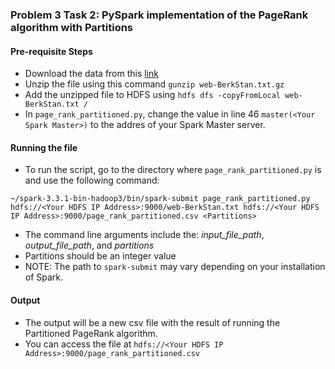 ### Problem 3 Task 2: PySpark implementation of the PageRank algorithm with Partitions

#### Pre-requisite Steps

- Download the data from this [link](https://snap.stanford.edu/data/web-BerkStan.html)
- Unzip the file using this command `gunzip web-BerkStan.txt.gz`
- Add the unzipped file to HDFS using `hdfs dfs -copyFromLocal web-BerkStan.txt /`
- In `page_rank_partitioned.py`, change the value in line 46 `master(<Your Spark Master>)` to the addres of your Spark Master server.

#### Running the file
- To run the script, go to the directory where `page_rank_partitioned.py` is and use the following command:

`~/spark-3.3.1-bin-hadoop3/bin/spark-submit page_rank_partitioned.py hdfs://<Your HDFS IP Address>:9000/web-BerkStan.txt hdfs://<Your HDFS IP Address>:9000/page_rank_partitioned.csv <Partitions>`

- The command line arguments include the: *input_file_path*, *output_file_path*, and *partitions*
- Partitions should be an integer value
- NOTE: The path to `spark-submit` may vary depending on your installation of Spark.

#### Output
- The output will be a new csv file with the result of running the Partitioned PageRank algorithm.
- You can access the file at `hdfs://<Your HDFS IP Address>:9000/page_rank_partitioned.csv`
